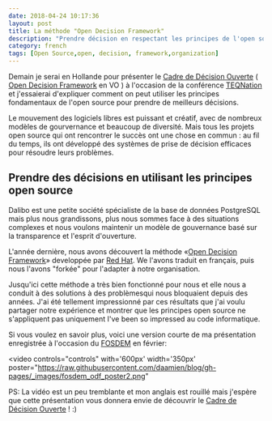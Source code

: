 ```yaml
---
date: 2018-04-24 10:17:36
layout: post
title: La méthode "Open Decision Framework"
description: "Prendre décision en respectant les principes de l'open source"
category: french
tags: [Open Source,open, decision, framework,organization]
---
```




Demain je serai en Hollande pour présenter le [Cadre de Décision Ouverte] 
( [Open Decision Framework] en VO ) à l'occasion de la conférence [TEQNation] 
et j'essaierai d'expliquer comment on peut utiliser les principes fondamentaux 
de l'open source pour prendre de meilleurs décisions. 

<!--MORE-->

[Open Decision Framework]: https://github.com/red-hat-people-team/open-decision-framework
[Cadre de Décision Ouverte]: https://github.com/red-hat-people-team/open-decision-framework/blob/master/fr_FR/ODF-community.md
[TEQNation]: https://teqnation.nl
[FOSDEM]: https://fosdem.org
[Red Hat]: https://redhat.com/

Le mouvement des logiciels libres est puissant et créatif, avec de nombreux 
modèles de gourvernance et beaucoup de diversité. Mais tous les projets open 
source qui ont rencontrer le succès ont une chose en commun : au fil du temps,
ils ont développé des systèmes de prise de décision efficaces pour résoudre 
leurs problèmes.

## Prendre des décisions en utilisant les principes open source

Dalibo est une petite société spécialiste de la base de données PostgreSQL mais 
plus nous grandissons, plus nous sommes face à des situations complexes et nous 
voulons maintenir un modèle de gouvernance basé sur la transparence et l'esprit
d'ouverture.

L'année dernière, nous avons découvert la méthode «[Open Decision Framework]» 
developpée par [Red Hat]. We l'avons traduit en français, puis nous l'avons 
"forkée" pour l'adapter à notre organisation. 

Jusqu'ici cette méthode a très bien fonctionné pour nous et elle nous a conduit
à des solutions à des problèmesqui nous bloquaient depuis des années.
J'ai été tellement impressionné par ces résultats que j'ai voulu partager notre 
expérience et montrer que les principes open source ne s'appliquent pas 
uniquement I've been so impressed au code informatique.

Si vous voulez en savoir plus, voici une version courte de ma présentation 
enregistrée à l'occasion du [FOSDEM] en février: 

<video controls="controls" with='600px' width='350px'
poster="https://raw.githubusercontent.com/daamien/blog/gh-pages/_images/fosdem_odf_poster2.png"
>
  <source src="https://video.fosdem.org/2018/K.4.201/osd_the_open_decision_framework.webm" type='video/webm; codecs="vp9, opus"' />
  
</video>

PS: La vidéo est un peu tremblante et mon anglais est rouillé mais j'espère que 
cette présentation vous donnera envie de découvrir le 
[Cadre de Décision Ouverte] ! :)

